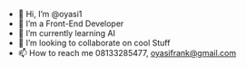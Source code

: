 - 👋 Hi, I’m @oyasi1
- 👀 I’m a Front-End Developer
- 🌱 I’m currently learning AI
- 💞️ I’m looking to collaborate on cool Stuff
- 📫 How to reach me 08133285477, oyasifrank@gmail.com

<!---
oyasi1/oyasi1 is a ✨ special ✨ repository because its `README.md` (this file) appears on your GitHub profile.
You can click the Preview link to take a look at your changes.
--->
